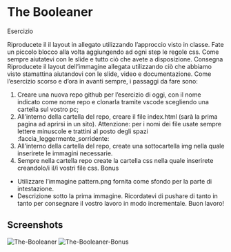 
# The Booleaner

Esercizio

Riproducete il il layout in allegato utilizzando l’approccio visto in classe. Fate un piccolo blocco alla volta aggiungendo ad ogni step le regole css. Come sempre aiutatevi con le slide e tutto ciò che avete a disposizione.
Consegna
Riproducete il layout dell’immagine allegata utilizzando ciò che abbiamo visto stamattina aiutandovi con le slide, video e documentazione. Come l’esercizio scorso e d’ora in avanti sempre, i passaggi da fare sono:
1. Creare una nuova repo github per l’esercizio di oggi, con il nome indicato come nome repo e clonarla tramite vscode scegliendo una cartella sul vostro pc;
2. All’interno della cartella del repo, creare il file index.html (sarà la prima pagina ad aprirsi in un sito). Attenzione: per i nomi dei file usate sempre lettere minuscole e trattini al posto degli spazi :faccia_leggermente_sorridente:
3. All’interno della cartella del repo, create una sottocartella img nella quale inserirete le immagini necessarie.
4. Sempre nella cartella repo create la cartella css nella quale inserirete creandolo/i il/i vostri file css.
Bonus
- Utilizzare l’immagine pattern.png fornita come sfondo per la parte di intestazione.
- Descrizione sotto la prima immagine.
Ricordatevi di pushare di tanto in tanto per consegnare il vostro lavoro in modo incrementale.
Buon lavoro!

## Screenshots

![The-Booleaner](https://github.com/user-attachments/assets/fb6edf20-6df1-4761-9f58-ee1d3a82e753)
![The-Booleaner-Bonus](https://github.com/user-attachments/assets/733880f7-91fb-4252-91d2-b1bb6f00f134)



